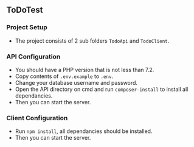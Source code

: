 ## ToDoTest

### Project Setup

 - The project consists of 2 sub folders `TodoApi` and `TodoClient`.
### API Configuration

 - You should have a PHP version that is not less than 7.2.
 - Copy contents of `.env.example` to `.env`.
 - Change your database username and password.
 - Open the API directory on cmd and run `composer-install` to install all dependancies.
 - Then you can start the server.
 
### Client Configuration
 - Run `npm install`, all dependancies should be installed.
 - Then you can start the server.
